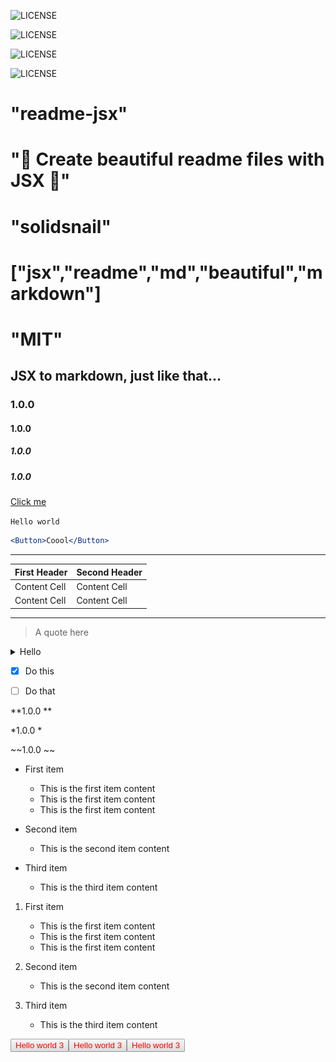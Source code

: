 ![LICENSE](https://img.shields.io/static/v1?label=LICENSE&message=MIT&color=green&style=for-the-badge&logo=&logoColor=violet&link=&labelColor=black)

![LICENSE](https://img.shields.io/static/v1?label=LICENSE&message=MIT&color=green&style=flat&logo=&logoColor=violet&link=&labelColor=black)

![LICENSE](https://img.shields.io/static/v1?label=LICENSE&message=MIT&color=green&style=flat-square&logo=&logoColor=violet&link=&labelColor=black)

![LICENSE](https://img.shields.io/static/v1?label=LICENSE&message=MIT&color=green&style=social&logo=&logoColor=violet&link=&labelColor=black)

# "readme-jsx"

# "🌺 Create beautiful readme files with JSX 🌺"

# "solidsnail"

# ["jsx","readme","md","beautiful","markdown"]

# "MIT"

## JSX to markdown, just like that... 

### 1.0.0 

#### 1.0.0 

##### 1.0.0 

##### 1.0.0 

[Click me](https://github.com/solidsnail/)

`Hello world`

```jsx
<Button>Coool</Button>
```

---

| First Header | Second Header |
| ------------- | ------------- |
| Content Cell | Content Cell | 
| Content Cell | Content Cell |


---

> A quote here

<details><summary>Hello</summary>Content here</details>

- [x] Do this

- [ ] Do that

**1.0.0 **

*1.0.0 *

~~1.0.0 ~~


* First item
   - This is the first item content
   - This is the first item content
   - This is the first item content


* Second item
   - This is the second item content


* Third item
   - This is the third item content


1. First item
   - This is the first item content
   - This is the first item content
   - This is the first item content


2. Second item
   - This is the second item content


3. Third item
   - This is the third item content





<img src="./readme_assets/BUTTON_0.png" /><img src="./readme_assets/BUTTON_1.png" /><img src="./readme_assets/BUTTON_2.png" />